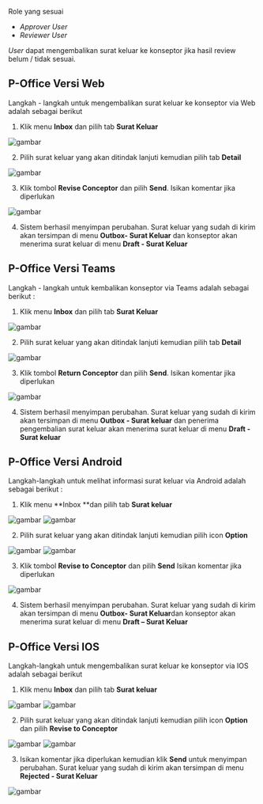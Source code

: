 Role yang sesuai

- *Approver User*
- *Reviewer User*

*User* dapat mengembalikan surat keluar ke konseptor jika hasil review belum / tidak sesuai. 

## **P-Office Versi Web**

Langkah - langkah untuk mengembalikan surat keluar ke konseptor via Web adalah sebagai berikut

1. Klik menu **Inbox** dan pilih tab **Surat Keluar**

![gambar](SuratKeluar/SK_Web/SK41.png)

2. Pilih surat keluar yang akan ditindak lanjuti kemudian pilih tab **Detail**

![gambar](SuratKeluar/SK_Web/SK42.png)

3. Klik tombol **Revise Conceptor** dan pilih **Send**. Isikan komentar jika diperlukan

![gambar](SuratKeluar/SK_Web/SK43.png)

4. Sistem berhasil menyimpan perubahan. Surat keluar yang sudah di kirim akan tersimpan di menu **Outbox- Surat Keluar** dan konseptor akan menerima surat keluar di menu **Draft - Surat Keluar**

## **P-Office Versi Teams**

Langkah - langkah untuk kembalikan konseptor via Teams adalah sebagai berikut :

1. Klik menu **Inbox** dan pilih tab **Surat Keluar**

![gambar](SuratKeluar/SK_Teams/SK43.png)

2. Pilih surat keluar yang akan ditindak lanjuti kemudian pilih tab **Detail**

![gambar](SuratKeluar/SK_Teams/SK44.png)

3. Klik tombol **Return Conceptor** dan pilih **Send**. Isikan komentar jika diperlukan
 
![gambar](SuratKeluar/SK_Teams/SK45.png)

4. Sistem berhasil menyimpan perubahan. Surat keluar yang sudah di kirim akan tersimpan di menu **Outbox - Surat keluar** dan penerima pengembalian surat keluar akan menerima surat keluar di menu **Draft - Surat keluar**

## **P-Office Versi Android**

Langkah-langkah untuk melihat informasi surat keluar via Android adalah sebagai berikut :

1. Klik menu **Inbox **dan pilih tab **Surat keluar**

![gambar](SuratKeluar/SK_Android/KonsepSK/A01.jpg) ![gambar](SuratKeluar/SK_Android/KonsepSK/A02.jpg)

2. Pilih surat keluar yang akan ditindak lanjuti kemudian pilih icon **Option**

![gambar](SuratKeluar/SK_Android/KonsepSK/A03.jpg) ![gambar](SuratKeluar/SK_Android/KonsepSK/A04.jpg)

3. Klik tombol **Revise to Conceptor** dan pilih **Send** Isikan komentar jika diperlukan

![gambar](SuratKeluar/SK_Android/KonsepSK/A05.jpg)

4. Sistem berhasil menyimpan perubahan. Surat keluar yang sudah di kirim akan tersimpan di menu **Outbox- Surat Keluar**dan konseptor akan menerima surat keluar di menu **Draft – Surat Keluar**

## **P-Office Versi IOS**

Langkah-langkah untuk mengembalikan surat keluar ke konseptor via IOS adalah sebagai berikut

1.	Klik menu **Inbox** dan pilih tab **Surat keluar**

![gambar](SuratKeluar/SK_IOS/SK-66.png) ![gambar](SuratKeluar/SK_IOS/SK-67.png)

2.	Pilih surat keluar yang akan ditindak lanjuti kemudian pilih icon **Option** dan pilih **Revise to Conceptor**

![gambar](SuratKeluar/SK_IOS/SK-68.png) ![gambar](SuratKeluar/SK_IOS/SK-40.png)

3.	Isikan komentar jika diperlukan kemudian klik **Send** untuk menyimpan perubahan. Surat keluar yang sudah di kirim akan tersimpan di menu **Rejected - Surat Keluar**

![gambar](SuratKeluar/SK_IOS/SK-41.png)